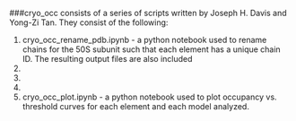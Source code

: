 
###cryo_occ consists of a series of scripts written by Joseph H. Davis and Yong-Zi Tan. They consist of the following:

1) cryo_occ_rename_pdb.ipynb - a python notebook used to rename chains for the 50S subunit such that each element has a unique chain ID. The resulting output files are also included
2) 
3)
4)
5) cryo_occ_plot.ipynb - a python notebook used to plot occupancy vs. threshold curves for each element and each model analyzed.
